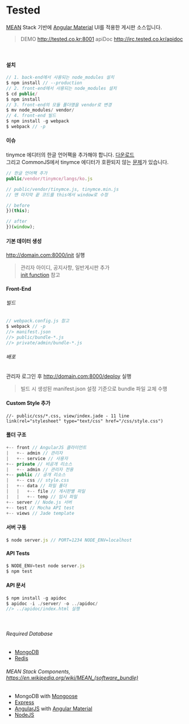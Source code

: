 # Tested
[MEAN](https://en.wikipedia.org/wiki/MEAN_(software_bundle)) Stack 기반에 [Angular Material](https://material.angularjs.org) UI를 적용한 게시판 소스입니다.
> DEMO http://tested.co.kr:8001
> apiDoc http://irc.tested.co.kr/apidoc

<br/>

#### 설치
```javascript
// 1. back-end에서 사용되는 node_modules 설치
$ npm install // --production
// 2. front-end에서 사용되는 node_modules 설치
$ cd public/
$ npm install
// 3. front-end의 모듈 폴더명을 vendor로 변경
$ mv node_modules/ vendor/
// 4. front-end 빌드
$ npm install -g webpack
$ webpack // -p
```

#### 이슈
tinymce 에디터의 한글 언어팩을 추가해야 합니다. [다운로드](http://archive.tinymce.com/i18n/download.php?download=ko)<br/>
그리고 CommonJS에서 tinymce 에디터가 호환되지 않는 [문제](https://github.com/tinymce/tinymce-dist/issues/11#issuecomment-148003131)가 있습니다.
```javascript
// 한글 언어팩 추가
public/vendor/tinymce/langs/ko.js

// public/vendor/tinymce.js, tinymce.min.js
// 맨 마지막 끝 코드를 this에서 window로 수정

// before
})(this);

// after
})(window);
```

#### 기본 데이터 생성
http://domain.com:8000/init 실행
> 관리자 아이디, 공지사항, 일반게시판 추가<br/>
> [init function](server/controllers/index.js#L62) 참고

#### Front-End

###### 빌드
```javascript
// webpack.config.js 참고
$ webpack // -p
//> manifest.json
//> public/bundle-*.js
//> private/admin/bundle-*.js
````

###### 배포
관리자 로그인 후 http://domain.com:8000/deploy 실행
> 빌드 시 생성된 manifest.json 설정 기준으로 bundle 파일 교체 수행

#### Custom Style 추가
```jade
//- public/css/*.css, view/index.jade - 11 line
link(rel="stylesheet" type="text/css" href="/css/style.css")
```

#### 폴더 구조
```javascript
+-- front // AngularJS 클라이언트
|   +-- admin // 관리자
|   +-- service // 사용자 
+-- private // 비공개 리소스
|   +-- admin // 관리자 전용
+-- public // 공개 리소스
|   +-- css // style.css
|   +-- data // 파일 폴더
|   |   +-- file // 게시판별 파일 
|   |   +-- temp // 임시 파일
+-- server // Node.js 서버
+-- test // Mocha API test
+-- views // Jade template
```

#### 서버 구동
```javascript
$ node server.js // PORT=1234 NODE_ENV=localhost
```

#### API Tests
```javascript
$ NODE_ENV=test node server.js
$ npm test
```

#### API 문서
```javascript
$ npm install -g apidoc
$ apidoc -i ./server/ -o ../apidoc/
//> ../apidoc/index.html 실행
```

<br/>

###### Required Database
* [MongoDB](https://www.mongodb.org)
* [Redis](http://www.redis.io)


###### MEAN Stack Components, https://en.wikipedia.org/wiki/MEAN_(software_bundle)
* MongoDB with [Mongoose](http://mongoosejs.com)
* [Express](http://expressjs.com)
* [AngularJS](https://angularjs.org) with [Angular Material](https://material.angularjs.org)
* [NodeJS](https://nodejs.org)
